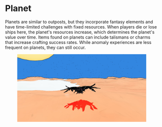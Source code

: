 # Planet

Planets are similar to outposts, but they incorporate fantasy elements and have time-limited challenges with fixed resources. When players die or lose ships here, the planet's resources increase, which determines the planet's value over time. Items found on planets can include talismans or charms that increase crafting success rates. While anomaly experiences are less frequent on planets, they can still occur.

<figure><img src="../../.gitbook/assets/2ded71579f393a473c55e6a00a1249e05836f341.jpeg" alt=""><figcaption></figcaption></figure>
